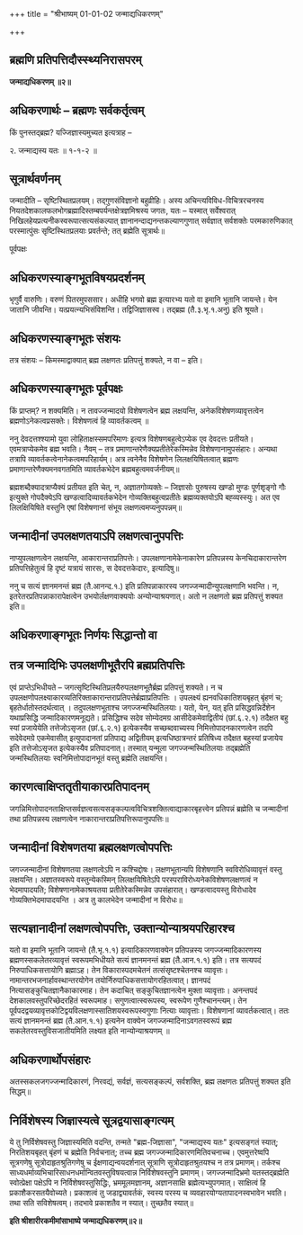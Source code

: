 +++
title = "श्रीभाष्यम् 01-01-02 जन्माद्यधिकरणम्"

+++


## ब्रह्मणि प्रतिपत्तिदौस्स्थ्यनिरासपरम्

**जन्माद्यधिकरणम् ॥२॥**

## अधिकरणार्थः – ब्रह्मणः सर्वकर्तृत्वम्

किं पुनस्तद्ब्रह्म? यज्जिज्ञास्यमुच्यत इत्यत्राह –

२. जन्माद्यस्य यतः ॥ १-१-२ ॥

## सूत्रार्थवर्णनम्

जन्मादीति – सृष्टिस्थितप्रलयम्। तद्गुणसंविज्ञानो बहुव्रीहिः। अस्य
अचिन्त्यविविध-विचित्ररचनस्य नियतदेशकालफलभोगब्रह्मादिस्तम्बपर्यन्तक्षेत्रज्ञमिश्रस्य जगतः, यतः – यस्मात् सर्वेश्वरात् निखिलहेयप्रत्यनीकस्वरूपात्सत्यसंकल्पात् ज्ञानानन्दाद्यनन्तकल्याणगुणात् सर्वज्ञात् सर्वशक्तेः परमकारुणिकात् परस्मात्पुंसः सृष्टिस्थितप्रलयाः प्रवर्तन्ते; तत् ब्रह्मेति सूत्रार्थः॥

पूर्वपक्षः

## अधिकरणस्याङ्गभूतविषयप्रदर्शनम्

भृगुर्वै वारुणिः। वरुणं पितरमुपससार। अधीहि भगवो ब्रह्म इत्यारभ्य यतो वा इमानि भूतानि जायन्ते। येन जातानि जीवन्ति। यत्प्रयत्न्यभिसंविशन्ति। तद्विजिज्ञासस्व। तद्ब्रह्म (तै.३.भृ.१.अनु) इति श्रूयते।

## अधिकरणस्याङ्गभूतः संशयः

तत्र संशयः – किमस्माद्वाक्यात् ब्रह्म लक्षणतः प्रतिपत्तुं शक्यते, न वा – इति।

## अधिकरणस्याङ्गभूतः पूर्वपक्षः

किं प्राप्तम्? न शक्यमिति। न तावज्जन्मादयो विशेषणत्वेन ब्रह्म लक्षयन्ति, अनेकविशेषणव्यावृत्तत्वेन ब्रह्मणोऽनेकत्वप्रसक्तेः। विशेषणत्वं हि व्यावर्तकत्वम् ॥

ननु देवदत्तश्श्यामो युवा लोहिताक्षस्समपरिमाणः इत्यत्र विशेषणबहुत्वेऽप्येक एव देवदत्तः प्रतीयते। एवमत्राप्येकमेव ब्रह्म भवति। नैवम् – तत्र प्रमाणान्तरेणैक्यप्रतीतेरेकस्मिन्नेव विशेषणानामुपसंहारः। अन्यथा तत्रापि व्यावर्तकत्वेनानेकत्वमपरिहार्यम्। अत्र त्वनेनैव विशेषणेन लिलक्षयिषितत्वात् ब्रह्मणः प्रमाणान्तरेणैक्यमनवगतमिति व्यावर्तकभेदेन ब्रह्मबहुत्वमवर्जनीयम्॥

ब्रह्मशब्दैक्यादत्राप्यैक्यं प्रतीयत इति चेत्, न, अज्ञातगोव्यक्तेः – जिज्ञासोः पुरुषस्य खण्डो मुण्डः पूर्णशृङ्गो गौः इत्युक्ते गोपदैक्येऽपि खण्डत्वादिव्यावर्तकभेदेन गोव्यक्तिबहुत्वप्रतीतेः ब्रह्मव्यक्तयोऽपि बह्व्यस्स्युः। अत एव लिलक्षियिषिते वस्तुनि एषां विशेषणानां संभूय लक्षणत्वमप्यनुपपन्नम्॥

## जन्मादीनां उपलक्षणतयाऽपि लक्षणत्वानुपपत्तिः

नाप्युपलक्षणत्वेन लक्षयन्ति, आकारान्तराप्रतिपत्तेः। उपलक्षणानामेकेनाकारेण प्रतिपन्नस्य केनचिदाकारान्तरेण प्रतिपत्तिहेतुत्वं हि दृष्टं यत्रायं सारसः, स देवदत्तकेदारः, इत्यादिषु॥

ननु च सत्यं ज्ञानमनन्तं ब्रह्म (तै.आनन्द.१.) इति प्रतिपन्नाकारस्य जगज्जन्मादीन्युपलक्षणानि भवन्ति। न, इतरेतरप्रतिपन्नाकारापेक्षत्वेन उभयोर्लक्षणवाक्ययोः अन्योन्याश्रयणात्। अतो न लक्षणतो ब्रह्म प्रतिपत्तुं शक्यत इति॥

## अधिकरणाङ्गभूतः निर्णयः सिद्धान्तो वा

## तत्र जन्मादिभिः उपलक्षणीभूतैरपि ब्रह्मप्रतिपत्तिः

एवं प्राप्तेऽभिधीयते – जगत्सृष्टिस्थितिप्रलयैरुपलक्षणभूतैर्ब्रह्म प्रतिपत्तुं शक्यते। न च उपलक्षणोपलक्ष्याकारव्यतिरिक्ताकारान्तराप्रतिपत्तेर्ब्रह्माप्रतिपत्तिः । उपलक्ष्यं ह्यनवधिकातिशयबृहत् बृंहणं च; बृहतेर्धातोस्तदर्थत्वात् । तदुपलक्षणभूताश्च जगज्जन्मस्थितिलयाः। यतो, येन, यत् इति प्रसिद्धवन्निर्देशेन यथाप्रसिद्धि जन्मादिकारणमनूद्यते। प्रसिद्धिश्च सदेव सोम्येदमग्र आसीदेकमेवाद्वितीयं (छां.६.२.१) तदैक्षत बहु स्यां प्रजायेयेति तत्तेजोऽसृजत (छां.६.२.१) इत्येकस्यैव सच्छब्दवाच्यस्य निमित्तोपादनकारणत्वेन तदपि सदेवेदमग्रे एकमेवासीत् इत्युपादानतां प्रतिपाद्य अद्वितीयम् इत्यधिष्ठात्रन्तरं प्रतिषिध्य तदैक्षत बहुस्यां प्रजायेय इति तत्तेजोऽसृजत इत्येकस्यैव प्रतिपादनात्। तस्मात् यन्मूला जगज्जन्मस्थितिलयाः तद्ब्रह्मेति जन्मस्थितिलयाः स्वनिमित्तोपादानभूतं वस्तु ब्रह्मेति लक्षयन्ति।

## कारणत्वाक्षिप्ततृतीयाकारप्रतिपादनम्

जगन्निमित्तोपादनताक्षिप्तसर्वज्ञत्वसत्यसङ्कल्पत्वविचित्रशक्तित्वाद्याकारबृहत्त्वेन प्रतिपन्नं ब्रह्मेति च जन्मादीनां तथा प्रतिपन्नस्य लक्षणत्वेन नाकारान्तराप्रतिपत्तिरूपानुपपत्तिः॥

## जन्मादीनां विशेषणतया ब्रह्मलक्षणत्वोपपत्तिः

जगज्जन्मादीनां विशेषणतया लक्षणत्वेऽपि न कश्चिद्दोषः। लक्षणभूतान्यपि विशेषणानि स्वविरोधिव्यावृत्तं वस्तु लक्षयन्ति। अज्ञातस्वरूपे वस्तुन्येकस्मिन् लिलक्षयिषितेऽपि परस्पराविरोध्यनेकविशेषणलक्षणत्वं न भेदमापादयति; विशेषणानामेकाश्रयतया प्रतीतेरेकस्मिन्नेव उपसंहारात्। खण्डत्वादयस्तु विरोधादेव गोव्यक्तिभेदमापादयन्ति । अत्र तु कालभेदेन जन्मादीनां न विरोधः॥

## सत्यज्ञानादीनां लक्षणत्वोपपत्तिः, उक्तान्योन्याश्रयपरिहारश्च

यतो वा इमानि भूतानि जायन्ते (तै.भृ.१.१) इत्यादिकारणवाक्येन प्रतिपन्नस्य जगज्जन्मादिकारणस्य ब्रह्मणस्सकलेतरव्यावृत्तं स्वरूपमभिधीयते सत्यं ज्ञानमनन्तं ब्रह्म (तै.आन.१.१) इति। तत्र सत्यपदं निरुपाधिकसत्तायोगि ब्रह्माऽह। तेन विकारास्पदमचेतनं तत्संसृष्टश्चेतनश्च व्यावृत्तः। नामान्तरभजनार्हावस्थान्तरयोगेन तयोर्निरुपाधिकसत्तायोगरहितत्वात्। ज्ञानपदं नित्यासङ्कुचितज्ञानैकाकारमाह। तेन कदाचित् सङ्कुचितज्ञानत्वेन मुक्ता व्यावृत्ताः। अनन्तपदं देशकालवस्तुपरिच्छेदरहितं स्वरूपमाह। सगुणत्वात्स्वरूपस्य, स्वरूपेण गुणैश्चानन्त्यम्। तेन पूर्वपदद्वयव्यावृत्तकोटिद्वयविलक्षणास्सातिशयस्वरूपस्वगुणाः नित्याः व्यावृत्ताः। विशेषणानां व्यावर्तकत्वात्। ततः सत्यं ज्ञानमनन्तं ब्रह्म (तै.आन.१.१) इत्यनेन वाक्येन जगज्जन्मादिनाऽवगतस्वरूपं ब्रह्म सकलेतरवस्तुविसजातीयमिति लक्ष्यत इति नान्योन्याश्रयणम् ॥

## अधिकरणार्थोपसंहारः

अतस्सकलजगज्जन्मादिकारणं, निरवद्यं, सर्वज्ञं, सत्यसङ्कल्पं, सर्वशक्ति, ब्रह्म लक्षणतः प्रतिपत्तुं शक्यत इति सिद्धम्॥

## निर्विशेषस्य जिज्ञास्यत्वे सूत्रद्वयासाङ्गत्यम्

ये तु निर्विशेषवस्तु जिज्ञास्यमिति वदन्ति, तन्मते "ब्रह्म-जिज्ञासा", "जन्माद्यस्य यतः" इत्यसङ्गतं स्यात्; निरतिशयबृहत् बृंहणं च ब्रह्मेति निर्वचनात्; तच्च ब्रह्म जगज्जन्मादिकारणमितिवचनाच्च। एवमुत्तरेष्वपि सूत्रगणेषु सूत्रोदाहृतश्रुतिगणेषु च ईक्षणाद्यन्वयदर्शनात् सूत्राणि सूत्रोदाहृतश्रुतयश्च न तत्र प्रमाणम्। तर्कश्च साध्यधर्माव्यभिचारिसाधनधर्मान्वितवस्तुविषयत्वान्न निर्विशेषवस्तुनि प्रमाणम्। जगज्जन्मादिभ्रमो यतस्तद्ब्रह्मेति स्वोत्प्रेक्षा पक्षेऽपि न निर्विशेषवस्तुसिद्धिः, भ्रममूलमज्ञानम्, अज्ञानसाक्षि ब्रह्मेत्यभ्युपगमात्। साक्षित्वं हि प्रकाशैकरसतयैवोच्यते। प्रकाशत्वं तु जडाद्व्यावर्तकं, स्वस्य परस्य च व्यवहारयोग्यतापादनस्वभावेन भवति। तथा सति सविशेषत्वम्। तदभावे प्रकाशतैव न स्यात्। तुच्छतैव स्यात्॥

**इति श्रीशारीरकमीमांसाभाष्ये जन्माद्यधिकरणम्॥२॥**


